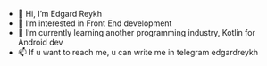 - 👋 Hi, I’m Edgard Reykh
- 👀 I’m interested in Front End development
- 🌱 I’m currently learning another programming industry, Kotlin for Android dev
- 📫 If u want to reach me, u can write me in telegram edgardreykh
